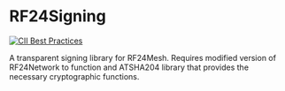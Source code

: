 # RF24Signing
[![CII Best Practices](https://bestpractices.coreinfrastructure.org/projects/1080/badge)](https://bestpractices.coreinfrastructure.org/projects/1080)

A transparent signing library for RF24Mesh. Requires modified version of RF24Network to function and ATSHA204 library that provides the necessary cryptographic functions.
